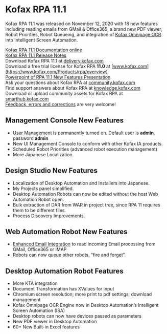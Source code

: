 # Kofax RPA 11.1
Kofax RPA 11.1 was released on November 12, 2020 with 18 new features including reading emails from GMail & Office365, a brand new PDF viewer, Robot Priorities, Robot Queueing, and integration of [Kofax Omnipage OCR](https://www.kofax.com/Products/omnipage) into Intelligent Screen Automation.  

[Kofax RPA 11.1 Documentation online](https://docshield.kofax.com/Portal/Products/en_US/RPA/11.1.0_vwsnqu4c9o/RPA.htm)  
[Kofax RPA 11.1 Release Notes](https://docshield.kofax.com/RPA/en_US/11.1.0_vwsnqu4c9o/print/KofaxRPAReleaseNotes_11.1.0_EN.pdf)  
Download Kofax RPA 11.1 at [delivery.kofax.com](https://delivery.kofax.com)  
Download a free trial license for Kofax RPA **11.0** at [www.kofax.com](https://www.kofax.com/Products/rpa/overview)  
[Powerpoint of RPA 11.1 New Features Presentation](??????????????)  
Ask your questions about Kofax RPA at [community.kofax.com](https://community.kofax.com/)  
Find support answers about Kofax RPA at [knowledge.kofax.com](https://knowledge.kofax.com/Robotic_Process_Automation)  
Download or upload community assets for Kofax RPA at [smarthub.kofax.com](https://smarthub.kofax.com/apps/?product=Kofax+RPA)  
[Feedback, errors and corrections](https://github.com/KofaxRPA/RPA-11.1/issues/new) are very welcome!  

## Management Console New Features
* [User Management](https://github.com/KofaxRPA/RPA-11.1/blob/main/UserManagement.md#user-management-in-kofax-rpa-111) is permanently turned on. Default user is **admin**, password **admin**
* New UI Management Console to conform with other Kofax IA products.
* Scheduled Robot Priorities (advanced robot execution management)
* More Japanese Localization.
## Design Studio New Features
* Localization of Desktop Automation and Installers into Japanese.
* My Projects panel simplified.
* Desktop Automation Robots can now be edited without the host Web Automation Robot open.
* Bulk extraction of DAR from WAR in project tree, since RPA 11 requires them to be different files.
* Process Discovery Improvements.
## Web Automation Robot New Features
* [Enhanced Email Integration](https://github.com/KofaxRPA/RPA-11.1/blob/main/Enhanced%20Email%20Integration.md#enhanced-email-integration-in-kofax-rpa-111) to read incoming Email processing from GMail, Office365 or IMAP
* Robots can now queue other robots, “fire and forget”. 
## Desktop Automation Robot Features
* More KTA integration
* Document Transformation has XValues for input
* Chromium  screen resolution; more print to pdf settings; download management
* Kofax Omnipage OCR Engine now in Desktop Automation’s Intelligent Screen Automation (ISA)
* Desktop robots can now have devices passed as parameters
* New PDF viewer in Desktop Automation
* 60+ New Built-in Excel features

